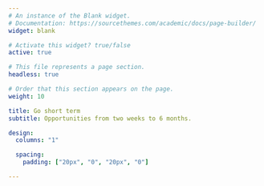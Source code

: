 ```yaml
---
# An instance of the Blank widget.
# Documentation: https://sourcethemes.com/academic/docs/page-builder/
widget: blank

# Activate this widget? true/false
active: true

# This file represents a page section.
headless: true

# Order that this section appears on the page.
weight: 10

title: Go short term
subtitle: Opportunities from two weeks to 6 months.

design:
  columns: "1"

  spacing:
    padding: ["20px", "0", "20px", "0"]

---
```

